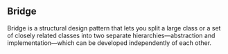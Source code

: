 ## Bridge

Bridge is a structural design pattern that lets you split a large class or a set of closely related classes into two separate hierarchies—abstraction and implementation—which can be developed independently of each other.